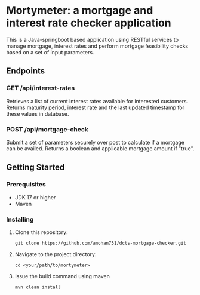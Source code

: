 # Mortymeter: a mortgage and interest rate checker application

This is a Java-springboot based application using RESTful services to manage mortgage, interest rates and perform mortgage feasibility checks based on a set of input parameters.

## Endpoints

### GET /api/interest-rates
Retrieves a list of current interest rates available for interested customers. Returns maturity period, interest rate and the last updated timestamp for these values in database.

### POST /api/mortgage-check
Submit a set of parameters securely over post to calculate if a mortgage can be availed. Returns a boolean and applicable mortgage amount if "true".

## Getting Started

### Prerequisites
- JDK 17 or higher
- Maven

### Installing

1. Clone this repository:
   ```
   git clone https://github.com/amohan751/dcts-mortgage-checker.git

2. Navigate to the project directory:
   ```
   cd <your/path/to/mortymeter>
3. Issue the build command using maven
   ```
   mvn clean install
